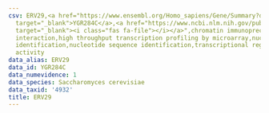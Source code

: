 ```yaml
---
csv: ERV29,<a href="https://www.ensembl.org/Homo_sapiens/Gene/Summary?db=core;g=YGR284C"
  target="_blank">YGR284C</a>,<a href="https://www.ncbi.nlm.nih.gov/pubmed/15169889"
  target="_blank"><i class="fas fa-file"></i></a>",chromatin immunoprecipitation assay,direct
  interaction,high throughput transcription profiling by microarray,nucleotide sequence
  identification,nucleotide sequence identification,transcriptional regulation,up-regulates
  activity
data_alias: ERV29
data_id: YGR284C
data_numevidence: 1
data_species: Saccharomyces cerevisiae
data_taxid: '4932'
title: ERV29
---
```

